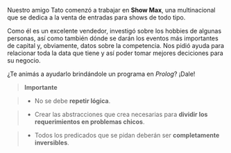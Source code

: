 Nuestro amigo Tato comenzó a trabajar en **Show Max**, una multinacional que se dedica a la venta de entradas para shows de todo tipo.

Como él es un excelente vendedor, investigó sobre los hobbies de algunas personas, así como también dónde se darán los eventos más importantes de capital y, obviamente, datos sobre la competencia. Nos pidió ayuda para relacionar toda la data que tiene y así poder tomar mejores deciciones para su negocio.

¿Te animás a ayudarlo brindándole un programa en _Prolog_? ¡Dale!

> **Importante**

> - No se debe **repetir lógica**.

> - Crear las abstracciones que crea necesarias para **dividir los requerimientos en problemas chicos**.

> - Todos los predicados que se pidan deberán ser **completamente inversibles**.